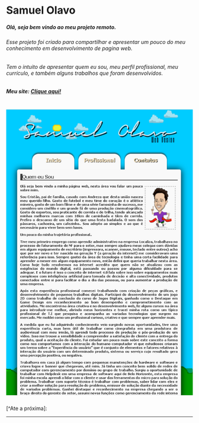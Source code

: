 ﻿# Samuel Olavo



##### Olá, seja bem vindo ao meu projeto remoto.



###### Esse projeto foi criado para compartilhar e apresentar um pouco do meu conhecimento em desenvolvimento de pagina web.

###### Tem o intuito de apresentar quem eu sou, meu perfil profissional, meu currículo, e também alguns trabalhos que foram desenvolvidos.

##### Meu site: <a href="https://samuelolavo.github.io/samuelolavo" target="_self"> Clique aqui! </a>



<h1 align="center">
	<img src="Imagens/Inicial.png">
</h1>
[^Ate a próxima]: 



------

